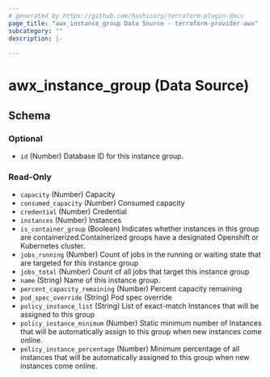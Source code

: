 ```yaml
---
# generated by https://github.com/hashicorp/terraform-plugin-docs
page_title: "awx_instance_group Data Source - terraform-provider-awx"
subcategory: ""
description: |-
  
---
```


# awx_instance_group (Data Source)





<!-- schema generated by tfplugindocs -->
## Schema

### Optional

- `id` (Number) Database ID for this instance group.

### Read-Only

- `capacity` (Number) Capacity
- `consumed_capacity` (Number) Consumed capacity
- `credential` (Number) Credential
- `instances` (Number) Instances
- `is_container_group` (Boolean) Indicates whether instances in this group are containerized.Containerized groups have a designated Openshift or Kubernetes cluster.
- `jobs_running` (Number) Count of jobs in the running or waiting state that are targeted for this instance group
- `jobs_total` (Number) Count of all jobs that target this instance group
- `name` (String) Name of this instance group.
- `percent_capacity_remaining` (Number) Percent capacity remaining
- `pod_spec_override` (String) Pod spec override
- `policy_instance_list` (String) List of exact-match Instances that will be assigned to this group
- `policy_instance_minimum` (Number) Static minimum number of Instances that will be automatically assign to this group when new instances come online.
- `policy_instance_percentage` (Number) Minimum percentage of all instances that will be automatically assigned to this group when new instances come online.



